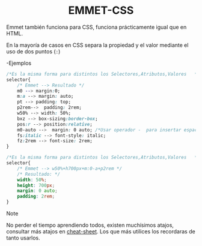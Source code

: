 <h1 align="center">EMMET-CSS</h1>

Emmet también funciona para CSS, funciona prácticamente igual que en HTML.

En la mayoría de casos en CSS separa la propiedad y el valor mediante el uso de dos puntos (`:`)

-Ejemplos

```CSS
/*Es la misma forma para distintos los Selectores,Atributos,Valores   */
selector{
    /* Emmet --> Resultado */
    m0 --> margin:0;
    m:a --> margin: auto;
    pt --> padding: top;
    p2rem-->  padding: 2rem;
    w50% --> width: 50%;
    bxz --> box-sizing:border-box;
    pos:r --> position:relative;
    m0-auto -->  margin: 0 auto; /*Usar operador -  para insertar espacio entre valores*/
    fs:italic --> font-style: italic;
    fz:2rem --> font-size: 2rem;
}

/*Es la misma forma para distintos los Selectores,Atributos,Valores   */
selector{
    /* Emmet --> w50%+h700px+m:0-a+p2rem */
    /* Resultado: */
    width: 50%;
    height: 700px;
    margin: 0 auto;
    padding: 2rem;
}

```

> [!NOTE]
> 
> No perder el tiempo aprendiendo todos, existen muchísimos atajos, consultar más atajos en [cheat-sheet](https://docs.emmet.io/cheat-sheet/). Los que más utilices los recordaras de tanto usarlos.
